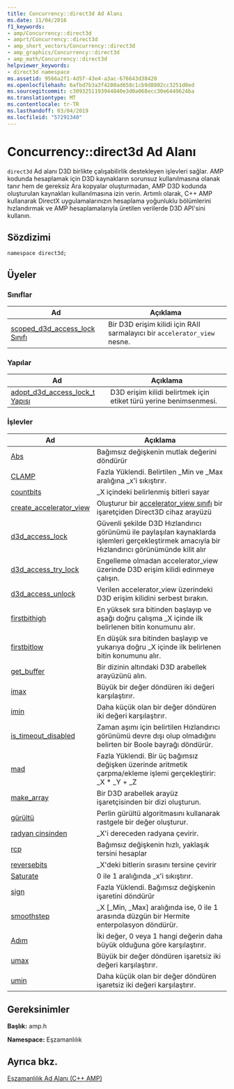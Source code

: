 ```yaml
---
title: Concurrency::direct3d Ad Alanı
ms.date: 11/04/2016
f1_keywords:
- amp/Concurrency::direct3d
- amprt/Concurrency::direct3d
- amp_short_vectors/Concurrency::direct3d
- amp_graphics/Concurrency::direct3d
- amp_math/Concurrency::direct3d
helpviewer_keywords:
- direct3d namespace
ms.assetid: 9566a2f1-4d5f-43e4-a3ac-676643d38420
ms.openlocfilehash: 6afbd7b3a3f4280ad658c1cb9d8802cc3251d0ed
ms.sourcegitcommit: c3093251193944840e3d0a068ecc30e6449624ba
ms.translationtype: MT
ms.contentlocale: tr-TR
ms.lasthandoff: 03/04/2019
ms.locfileid: "57291340"
---
```

# <a name="concurrencydirect3d-namespace"></a>Concurrency::direct3d Ad Alanı

`direct3d` Ad alanı D3D birlikte çalışabilirlik destekleyen işlevleri sağlar. AMP kodunda hesaplamak için D3D kaynakların sorunsuz kullanılmasına olanak tanır hem de gereksiz Ara kopyalar oluşturmadan, AMP D3D kodunda oluşturulan kaynakları kullanılmasına izin verin. Artımlı olarak, C++ AMP kullanarak DirectX uygulamalarınızın hesaplama yoğunluklu bölümlerini hızlandırmak ve AMP hesaplamalarıyla üretilen verilerde D3D API'sini kullanın.

## <a name="syntax"></a>Sözdizimi

```
namespace direct3d;
```

## <a name="members"></a>Üyeler

### <a name="classes"></a>Sınıflar

|Ad|Açıklama|
|----------|-----------------|
|[scoped_d3d_access_lock Sınıfı](scoped-d3d-access-lock-class.md)|Bir D3D erişim kilidi için RAII sarmalayıcı bir `accelerator_view` nesne.|

### <a name="structures"></a>Yapılar

|Ad|Açıklama|
|----------|-----------------|
|[adopt_d3d_access_lock_t Yapısı](adopt-d3d-access-lock-t-structure.md)|D3D erişim kilidi belirtmek için etiket türü yerine benimsenmesi.|

### <a name="functions"></a>İşlevler

|Ad|Açıklama|
|----------|-----------------|
|[Abs](concurrency-direct3d-namespace-functions-amp.md#abs)|Bağımsız değişkenin mutlak değerini döndürür|
|[CLAMP](concurrency-direct3d-namespace-functions-amp.md#clamp)|Fazla Yüklendi. Belirtilen _Min ve _Max aralığına _x'i sıkıştırır.|
|[countbits](concurrency-direct3d-namespace-functions-amp.md#countbits)|_X içindeki belirlenmiş bitleri sayar|
|[create_accelerator_view](concurrency-direct3d-namespace-functions-amp.md#create_accelerator_view)|Oluşturur bir [accelerator_view sınıfı](accelerator-view-class.md) bir işaretçiden Direct3D cihaz arayüzü|
|[d3d_access_lock](concurrency-direct3d-namespace-functions-amp.md#d3d_access_lock)|Güvenli şekilde D3D Hızlandırıcı görünümü ile paylaşılan kaynaklarda işlemleri gerçekleştirmek amacıyla bir Hızlandırıcı görünümünde kilit alır|
|[d3d_access_try_lock](concurrency-direct3d-namespace-functions-amp.md#d3d_access_try_lock)|Engelleme olmadan accelerator_view üzerinde D3D erişim kilidi edinmeye çalışın.|
|[d3d_access_unlock](concurrency-direct3d-namespace-functions-amp.md#d3d_access_unlock)|Verilen accelerator_view üzerindeki D3D erişim kilidini serbest bırakın.|
|[firstbithigh](concurrency-direct3d-namespace-functions-amp.md#firstbithigh)|En yüksek sıra bitinden başlayıp ve aşağı doğru çalışma _X içinde ilk belirlenen bitin konumunu alır.|
|[firstbitlow](concurrency-direct3d-namespace-functions-amp.md#firstbitlow)|En düşük sıra bitinden başlayıp ve yukarıya doğru _X içinde ilk belirlenen bitin konumunu alır.|
|[get_buffer](concurrency-direct3d-namespace-functions-amp.md#get_buffer)|Bir dizinin altındaki D3D arabellek arayüzünü alın.|
|[imax](concurrency-direct3d-namespace-functions-amp.md#imax)|Büyük bir değer döndüren iki değeri karşılaştırır.|
|[imin](concurrency-direct3d-namespace-functions-amp.md#imin)|Daha küçük olan bir değer döndüren iki değeri karşılaştırır.|
|[is_timeout_disabled](concurrency-direct3d-namespace-functions-amp.md#is_timeout_disabled)|Zaman aşımı için belirtilen Hızlandırıcı görünümü devre dışı olup olmadığını belirten bir Boole bayrağı döndürür.|
|[mad](concurrency-direct3d-namespace-functions-amp.md#mad)|Fazla Yüklendi. Bir üç bağımsız değişken üzerinde aritmetik çarpma/ekleme işlemi gerçekleştirir: _X \* _Y + _Z|
|[make_array](concurrency-direct3d-namespace-functions-amp.md#make_array)|Bir D3D arabellek arayüz işaretçisinden bir dizi oluşturun.|
|[gürültü](concurrency-direct3d-namespace-functions-amp.md#noise)|Perlin gürültü algoritmasını kullanarak rastgele bir değer oluşturur.|
|[radyan cinsinden](concurrency-direct3d-namespace-functions-amp.md#radians)|_X'i dereceden radyana çevirir.|
|[rcp](concurrency-direct3d-namespace-functions-amp.md#rcp)|Bağımsız değişkenin hızlı, yaklaşık tersini hesaplar|
|[reversebits](concurrency-direct3d-namespace-functions-amp.md#reversebits)|_X'deki bitlerin sırasını tersine çevirir|
|[Saturate](concurrency-direct3d-namespace-functions-amp.md#saturate)|0 ile 1 aralığında _x'i sıkıştırır.|
|[sign](concurrency-direct3d-namespace-functions-amp.md#sign)|Fazla Yüklendi. Bağımsız değişkenin işaretini döndürür|
|[smoothstep](concurrency-direct3d-namespace-functions-amp.md#smoothstep)|_X [_Min, _Max] aralığında ise, 0 ile 1 arasında düzgün bir Hermite enterpolasyon döndürür.|
|[Adım](concurrency-direct3d-namespace-functions-amp.md#step)|İki değer, 0 veya 1 hangi değerin daha büyük olduğuna göre karşılaştırır.|
|[umax](concurrency-direct3d-namespace-functions-amp.md#umax)|Büyük bir değer döndüren işaretsiz iki değeri karşılaştırır.|
|[umin](concurrency-direct3d-namespace-functions-amp.md#umin)|Daha küçük olan bir değer döndüren işaretsiz iki değeri karşılaştırır.|

## <a name="requirements"></a>Gereksinimler

**Başlık:** amp.h

**Namespace:** Eşzamanlılık

## <a name="see-also"></a>Ayrıca bkz.

[Eşzamanlılık Ad Alanı (C++ AMP)](concurrency-namespace-cpp-amp.md)
